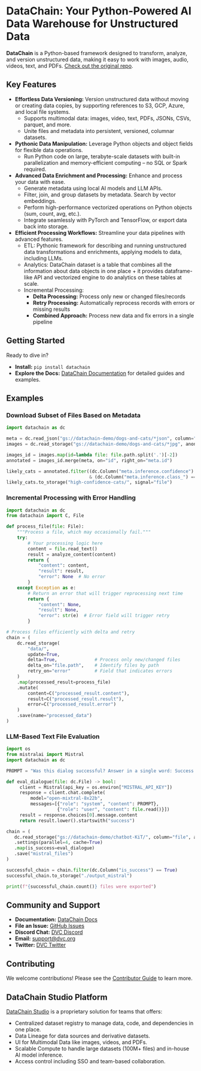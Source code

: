 # DataChain: Your Python-Powered AI Data Warehouse for Unstructured Data

**DataChain** is a Python-based framework designed to transform, analyze, and version unstructured data, making it easy to work with images, audio, videos, text, and PDFs.  [Check out the original repo](https://github.com/iterative/datachain).

## Key Features

*   **Effortless Data Versioning:** Version unstructured data without moving or creating data copies, by supporting references to S3, GCP, Azure, and local file systems.
    *   Supports multimodal data: images, video, text, PDFs, JSONs, CSVs, parquet, and more.
    *   Unite files and metadata into persistent, versioned, columnar datasets.
*   **Pythonic Data Manipulation:** Leverage Python objects and object fields for flexible data operations.
    *   Run Python code on large, terabyte-scale datasets with built-in parallelization and memory-efficient computing – no SQL or Spark required.
*   **Advanced Data Enrichment and Processing:**  Enhance and process your data with ease.
    *   Generate metadata using local AI models and LLM APIs.
    *   Filter, join, and group datasets by metadata. Search by vector embeddings.
    *   Perform high-performance vectorized operations on Python objects (sum, count, avg, etc.).
    *   Integrate seamlessly with PyTorch and TensorFlow, or export data back into storage.
*   **Efficient Processing Workflows:** Streamline your data pipelines with advanced features.
    *   ETL: Pythonic framework for describing and running unstructured data transformations and enrichments, applying models to data, including LLMs.
    *   Analytics: DataChain dataset is a table that combines all the information about data objects in one place + it provides dataframe-like API and vectorized engine to do analytics on these tables at scale.
    *   Incremental Processing:
        *   **Delta Processing:** Process only new or changed files/records
        *   **Retry Processing:** Automatically reprocess records with errors or missing results
        *   **Combined Approach:** Process new data and fix errors in a single pipeline

## Getting Started

Ready to dive in?

*   **Install:** `pip install datachain`
*   **Explore the Docs:**  [DataChain Documentation](https://docs.datachain.ai/) for detailed guides and examples.

## Examples

### Download Subset of Files Based on Metadata

```python
import datachain as dc

meta = dc.read_json("gs://datachain-demo/dogs-and-cats/*json", column="meta", anon=True)
images = dc.read_storage("gs://datachain-demo/dogs-and-cats/*jpg", anon=True)

images_id = images.map(id=lambda file: file.path.split('.')[-2])
annotated = images_id.merge(meta, on="id", right_on="meta.id")

likely_cats = annotated.filter((dc.Column("meta.inference.confidence") > 0.93) \
                               & (dc.Column("meta.inference.class_") == "cat"))
likely_cats.to_storage("high-confidence-cats/", signal="file")
```

### Incremental Processing with Error Handling

```python
import datachain as dc
from datachain import C, File

def process_file(file: File):
    """Process a file, which may occasionally fail."""
    try:
        # Your processing logic here
        content = file.read_text()
        result = analyze_content(content)
        return {
            "content": content,
            "result": result,
            "error": None  # No error
        }
    except Exception as e:
        # Return an error that will trigger reprocessing next time
        return {
            "content": None,
            "result": None,
            "error": str(e)  # Error field will trigger retry
        }

# Process files efficiently with delta and retry
chain = (
    dc.read_storage(
        "data/",
        update=True,
        delta=True,              # Process only new/changed files
        delta_on="file.path",    # Identify files by path
        retry_on="error"         # Field that indicates errors
    )
    .map(processed_result=process_file)
    .mutate(
        content=C("processed_result.content"),
        result=C("processed_result.result"),
        error=C("processed_result.error")
    )
    .save(name="processed_data")
)
```

### LLM-Based Text File Evaluation

```python
import os
from mistralai import Mistral
import datachain as dc

PROMPT = "Was this dialog successful? Answer in a single word: Success or Failure."

def eval_dialogue(file: dc.File) -> bool:
     client = Mistral(api_key = os.environ["MISTRAL_API_KEY"])
     response = client.chat.complete(
         model="open-mixtral-8x22b",
         messages=[{"role": "system", "content": PROMPT},
                   {"role": "user", "content": file.read()}])
     result = response.choices[0].message.content
     return result.lower().startswith("success")

chain = (
   dc.read_storage("gs://datachain-demo/chatbot-KiT/", column="file", anon=True)
   .settings(parallel=4, cache=True)
   .map(is_success=eval_dialogue)
   .save("mistral_files")
)

successful_chain = chain.filter(dc.Column("is_success") == True)
successful_chain.to_storage("./output_mistral")

print(f"{successful_chain.count()} files were exported")
```

## Community and Support

*   **Documentation:** [DataChain Docs](https://docs.datachain.ai/)
*   **File an Issue:** [GitHub Issues](https://github.com/iterative/datachain/issues)
*   **Discord Chat:** [DVC Discord](https://dvc.org/chat)
*   **Email:** [support@dvc.org](mailto:support@dvc.org)
*   **Twitter:** [DVC Twitter](https://twitter.com/DVCorg)

## Contributing

We welcome contributions! Please see the [Contributor Guide](https://docs.datachain.ai/contributing) to learn more.

## DataChain Studio Platform

[DataChain Studio](https://studio.datachain.ai/) is a proprietary solution for teams that offers:

*   Centralized dataset registry to manage data, code, and dependencies in one place.
*   Data Lineage for data sources and derivative datasets.
*   UI for Multimodal Data like images, videos, and PDFs.
*   Scalable Compute to handle large datasets (100M+ files) and in-house AI model inference.
*   Access control including SSO and team-based collaboration.